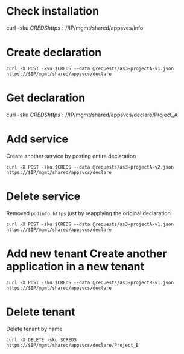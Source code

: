 # Check installation

curl -sku $CREDS https://$IP/mgmt/shared/appsvcs/info

# Create declaration

```
curl -X POST -kvu $CREDS --data @requests/as3-projectA-v1.json https://$IP/mgmt/shared/appsvcs/declare
```

# Get declaration

curl -sku $CREDS https://$IP/mgmt/shared/appsvcs/declare/Project_A

# Add service

Create another service by posting entire declaration
```
curl -X POST -sku $CREDS --data @requests/as3-projectA-v2.json https://$IP/mgmt/shared/appsvcs/declare
```

# Delete service

Removed `podinfo_https` just by reapplying the original declaration
```
curl -X POST -sku $CREDS --data @requests/as3-projectA-v1.json https://$IP/mgmt/shared/appsvcs/declare
```

# Add new tenant Create another application in a new tenant
```
curl -X POST -sku $CREDS --data @requests/as3-projectB-v1.json https://$IP/mgmt/shared/appsvcs/declare
```

# Delete tenant

Delete tenant by name
```
curl -X DELETE -sku $CREDS https://$IP/mgmt/shared/appsvcs/declare/Project_B
```


